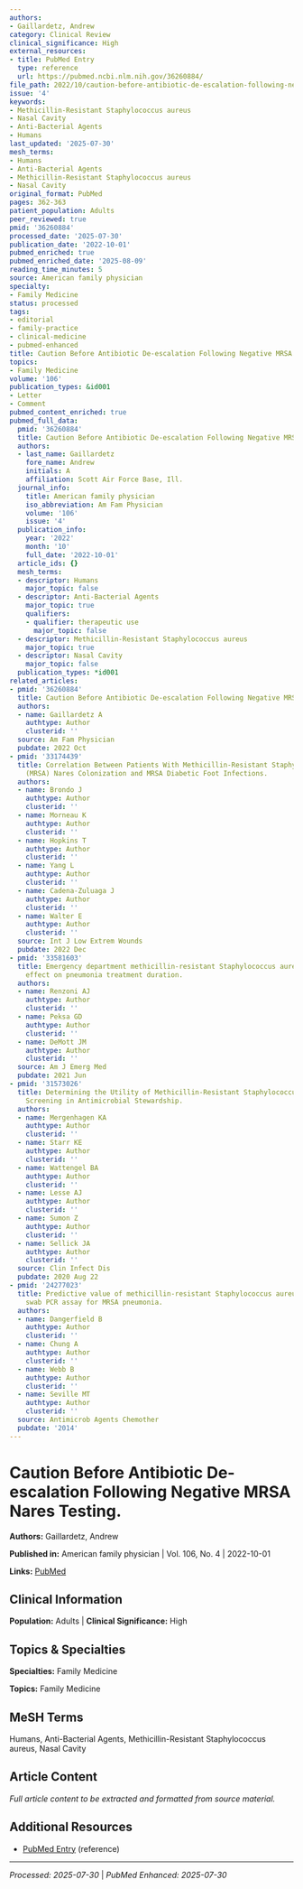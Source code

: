 ```yaml
---
authors:
- Gaillardetz, Andrew
category: Clinical Review
clinical_significance: High
external_resources:
- title: PubMed Entry
  type: reference
  url: https://pubmed.ncbi.nlm.nih.gov/36260884/
file_path: 2022/10/caution-before-antibiotic-de-escalation-following-negative-m.md
issue: '4'
keywords:
- Methicillin-Resistant Staphylococcus aureus
- Nasal Cavity
- Anti-Bacterial Agents
- Humans
last_updated: '2025-07-30'
mesh_terms:
- Humans
- Anti-Bacterial Agents
- Methicillin-Resistant Staphylococcus aureus
- Nasal Cavity
original_format: PubMed
pages: 362-363
patient_population: Adults
peer_reviewed: true
pmid: '36260884'
processed_date: '2025-07-30'
publication_date: '2022-10-01'
pubmed_enriched: true
pubmed_enriched_date: '2025-08-09'
reading_time_minutes: 5
source: American family physician
specialty:
- Family Medicine
status: processed
tags:
- editorial
- family-practice
- clinical-medicine
- pubmed-enhanced
title: Caution Before Antibiotic De-escalation Following Negative MRSA Nares Testing.
topics:
- Family Medicine
volume: '106'
publication_types: &id001
- Letter
- Comment
pubmed_content_enriched: true
pubmed_full_data:
  pmid: '36260884'
  title: Caution Before Antibiotic De-escalation Following Negative MRSA Nares Testing.
  authors:
  - last_name: Gaillardetz
    fore_name: Andrew
    initials: A
    affiliation: Scott Air Force Base, Ill.
  journal_info:
    title: American family physician
    iso_abbreviation: Am Fam Physician
    volume: '106'
    issue: '4'
  publication_info:
    year: '2022'
    month: '10'
    full_date: '2022-10-01'
  article_ids: {}
  mesh_terms:
  - descriptor: Humans
    major_topic: false
  - descriptor: Anti-Bacterial Agents
    major_topic: true
    qualifiers:
    - qualifier: therapeutic use
      major_topic: false
  - descriptor: Methicillin-Resistant Staphylococcus aureus
    major_topic: true
  - descriptor: Nasal Cavity
    major_topic: false
  publication_types: *id001
related_articles:
- pmid: '36260884'
  title: Caution Before Antibiotic De-escalation Following Negative MRSA Nares Testing.
  authors:
  - name: Gaillardetz A
    authtype: Author
    clusterid: ''
  source: Am Fam Physician
  pubdate: 2022 Oct
- pmid: '33174439'
  title: Correlation Between Patients With Methicillin-Resistant Staphylococcus aureus
    (MRSA) Nares Colonization and MRSA Diabetic Foot Infections.
  authors:
  - name: Brondo J
    authtype: Author
    clusterid: ''
  - name: Morneau K
    authtype: Author
    clusterid: ''
  - name: Hopkins T
    authtype: Author
    clusterid: ''
  - name: Yang L
    authtype: Author
    clusterid: ''
  - name: Cadena-Zuluaga J
    authtype: Author
    clusterid: ''
  - name: Walter E
    authtype: Author
    clusterid: ''
  source: Int J Low Extrem Wounds
  pubdate: 2022 Dec
- pmid: '33581603'
  title: Emergency department methicillin-resistant Staphylococcus aureus nare screen
    effect on pneumonia treatment duration.
  authors:
  - name: Renzoni AJ
    authtype: Author
    clusterid: ''
  - name: Peksa GD
    authtype: Author
    clusterid: ''
  - name: DeMott JM
    authtype: Author
    clusterid: ''
  source: Am J Emerg Med
  pubdate: 2021 Jun
- pmid: '31573026'
  title: Determining the Utility of Methicillin-Resistant Staphylococcus aureus Nares
    Screening in Antimicrobial Stewardship.
  authors:
  - name: Mergenhagen KA
    authtype: Author
    clusterid: ''
  - name: Starr KE
    authtype: Author
    clusterid: ''
  - name: Wattengel BA
    authtype: Author
    clusterid: ''
  - name: Lesse AJ
    authtype: Author
    clusterid: ''
  - name: Sumon Z
    authtype: Author
    clusterid: ''
  - name: Sellick JA
    authtype: Author
    clusterid: ''
  source: Clin Infect Dis
  pubdate: 2020 Aug 22
- pmid: '24277023'
  title: Predictive value of methicillin-resistant Staphylococcus aureus (MRSA) nasal
    swab PCR assay for MRSA pneumonia.
  authors:
  - name: Dangerfield B
    authtype: Author
    clusterid: ''
  - name: Chung A
    authtype: Author
    clusterid: ''
  - name: Webb B
    authtype: Author
    clusterid: ''
  - name: Seville MT
    authtype: Author
    clusterid: ''
  source: Antimicrob Agents Chemother
  pubdate: '2014'
---
```


# Caution Before Antibiotic De-escalation Following Negative MRSA Nares Testing.

**Authors:** Gaillardetz, Andrew

**Published in:** American family physician | Vol. 106, No. 4 | 2022-10-01

**Links:** [PubMed](https://pubmed.ncbi.nlm.nih.gov/36260884/)

## Clinical Information

**Population:** Adults | **Clinical Significance:** High

## Topics & Specialties

**Specialties:** Family Medicine

**Topics:** Family Medicine

## MeSH Terms

Humans, Anti-Bacterial Agents, Methicillin-Resistant Staphylococcus aureus, Nasal Cavity

## Article Content

*Full article content to be extracted and formatted from source material.*

## Additional Resources

- [PubMed Entry](https://pubmed.ncbi.nlm.nih.gov/36260884/) (reference)

---

*Processed: 2025-07-30* | *PubMed Enhanced: 2025-07-30*
